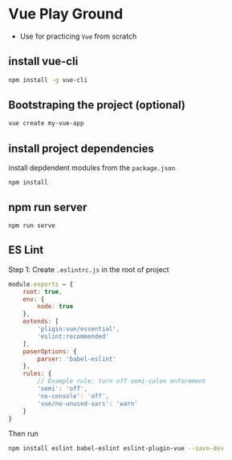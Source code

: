 # Vue Play Ground 

- Use for practicing `Vue` from scratch 
## install vue-cli
```bash
npm install -g vue-cli
```
## Bootstraping the project (optional)
```bash
vue create my-vue-app
```

## install project dependencies
install depdendent modules from the `package.json`
```
npm install
```
## npm run server
```
npm run serve
```

## ES Lint

Step 1: Create `.eslintrc.js` in the root of project
```js
module.exports = {
    root: true,
    env: {
        node: true
    },
    extends: [
        'pligin:vue/essential',
        'eslint:recommended'
    ],
    paserOptions: {
        parser: 'babel-eslint'
    },
    rules: {
        // Example rule: turn off semi-colon enforement
        'semi': 'off',
        'no-console': 'off',
        'vue/no-unused-vars': 'warn'
    }
}
```

Then run 
```bash
npm install eslint babel-eslint eslint-plugin-vue --save-dev
```
